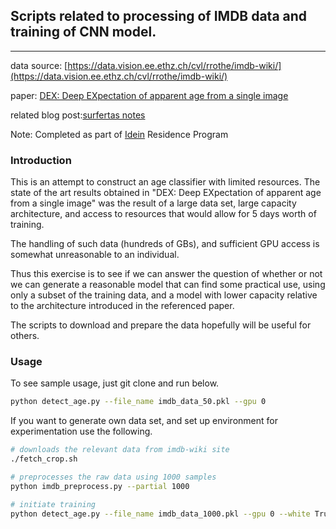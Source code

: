 ## Scripts related to processing of IMDB data and training of CNN model.
---


data source:
[https://data.vision.ee.ethz.ch/cvl/rrothe/imdb-wiki/](https://data.vision.ee.ethz.ch/cvl/rrothe/imdb-wiki/)

paper: [DEX: Deep EXpectation of apparent age from a single
image](https://www.vision.ee.ethz.ch/en/publications/papers/proceedings/eth_biwi_01229.pdf)

related blog post:[surfertas notes](http://surfertas.github.io/deeplearning/2017/04/18/imdbwiki.html)

Note: Completed as part of [Idein](https://idein.jp/) Residence Program


### Introduction

This is an attempt to construct an age classifier with limited resources. The
state of the art results obtained in "DEX: Deep EXpectation of apparent age from
a single image" was the result of a large data set, large capacity architecture,
and access to resources that would allow for 5 days worth of training.

The handling of such data (hundreds of GBs), and sufficient GPU access is
somewhat unreasonable to an individual. 

Thus this exercise is to see if we can answer the question of whether or not we
can generate a reasonable model that can find some practical use, using only a
subset of the training data, and a model with lower capacity relative to the
architecture introduced in the referenced paper.

The scripts to download and prepare the data hopefully will be useful for
others.

### Usage
To see sample usage, just git clone and run below.
```bash
python detect_age.py --file_name imdb_data_50.pkl --gpu 0
```

If you want to generate own data set, and set up environment for
experimentation use the following.
```bash
# downloads the relevant data from imdb-wiki site
./fetch_crop.sh

# preprocesses the raw data using 1000 samples
python imdb_preprocess.py --partial 1000

# initiate training
python detect_age.py --file_name imdb_data_1000.pkl --gpu 0 --white True
```
